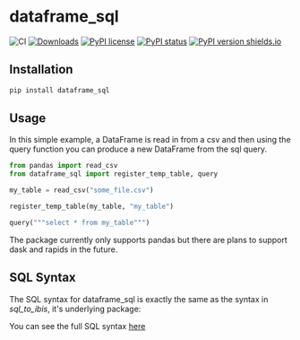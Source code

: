 # dataframe_sql

![CI](https://github.com/zbrookle/dataframe_sql/workflows/CI/badge.svg)
[![Downloads](https://pepy.tech/badge/dataframe-sql)](https://pepy.tech/project/dataframe-sql)
[![PyPI license](https://img.shields.io/pypi/l/dataframe_sql.svg)](https://pypi.python.org/pypi/dataframe_sql/)
[![PyPI status](https://img.shields.io/pypi/status/dataframe_sql.svg)](https://pypi.python.org/pypi/dataframe_sql/)
[![PyPI version shields.io](https://img.shields.io/pypi/v/dataframe_sql.svg)](https://pypi.python.org/pypi/dataframe_sql/)

## Installation

```bash
pip install dataframe_sql
```

## Usage

In this simple example, a DataFrame is read in from a csv and then using the query
function you can produce a new DataFrame from the sql query.

``` python
from pandas import read_csv
from dataframe_sql import register_temp_table, query

my_table = read_csv("some_file.csv")

register_temp_table(my_table, "my_table")

query("""select * from my_table""")
```

The package currently only supports pandas but there are plans to support dask and
rapids in the future.

## SQL Syntax
The SQL syntax for dataframe_sql is exactly the same as the syntax in *sql_to_ibis*, 
it's underlying package:

You can see the full SQL syntax [here](https://github.com/zbrookle/sql_to_ibis)

